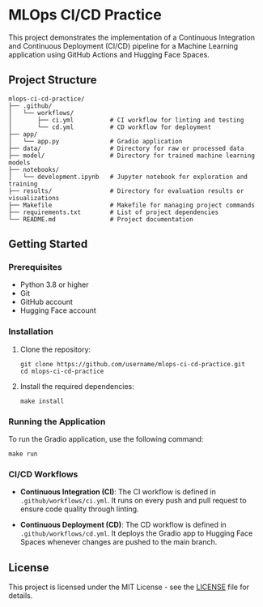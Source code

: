 # MLOps CI/CD Practice

This project demonstrates the implementation of a Continuous Integration and Continuous Deployment (CI/CD) pipeline for a Machine Learning application using GitHub Actions and Hugging Face Spaces.

## Project Structure

```
mlops-ci-cd-practice/
├── .github/
│   └── workflows/
│       ├── ci.yml          # CI workflow for linting and testing
│       └── cd.yml          # CD workflow for deployment
├── app/
│   └── app.py              # Gradio application
├── data/                   # Directory for raw or processed data
├── model/                  # Directory for trained machine learning models
├── notebooks/
│   └── development.ipynb   # Jupyter notebook for exploration and training
├── results/                # Directory for evaluation results or visualizations
├── Makefile                # Makefile for managing project commands
├── requirements.txt        # List of project dependencies
└── README.md               # Project documentation
```

## Getting Started

### Prerequisites

- Python 3.8 or higher
- Git
- GitHub account
- Hugging Face account

### Installation

1. Clone the repository:
   ```
   git clone https://github.com/username/mlops-ci-cd-practice.git
   cd mlops-ci-cd-practice
   ```

2. Install the required dependencies:
   ```
   make install
   ```

### Running the Application

To run the Gradio application, use the following command:
```
make run
```

### CI/CD Workflows

- **Continuous Integration (CI)**: The CI workflow is defined in `.github/workflows/ci.yml`. It runs on every push and pull request to ensure code quality through linting.
  
- **Continuous Deployment (CD)**: The CD workflow is defined in `.github/workflows/cd.yml`. It deploys the Gradio app to Hugging Face Spaces whenever changes are pushed to the main branch.

## License

This project is licensed under the MIT License - see the [LICENSE](LICENSE) file for details.